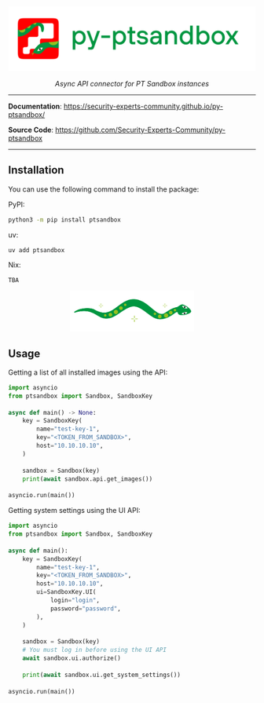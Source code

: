 ![Image](./docs/assets/logo_with_text.svg)

<p align="center">
    <em>Async API connector for PT Sandbox instances</em>
</p>

---

**Documentation**: <a href="https://security-experts-community.github.io/py-ptsandbox/">https://security-experts-community.github.io/py-ptsandbox/</a>

**Source Code**: <a href="https://github.com/Security-Experts-Community/py-ptsandbox">https://github.com/Security-Experts-Community/py-ptsandbox</a>

---

## Installation

You can use the following command to install the package:

PyPI:

```sh
python3 -m pip install ptsandbox
```

uv:

```
uv add ptsandbox
```

Nix:

```
TBA
```

<p align="middle">
    <img width="50%" src="./docs/assets/pic_right.svg">
</p>

## Usage

Getting a list of all installed images using the API:

```py
import asyncio
from ptsandbox import Sandbox, SandboxKey

async def main() -> None:
    key = SandboxKey(
        name="test-key-1",
        key="<TOKEN_FROM_SANDBOX>",
        host="10.10.10.10",
    )

    sandbox = Sandbox(key)
    print(await sandbox.api.get_images())

asyncio.run(main())
```

Getting system settings using the UI API:

```py
import asyncio
from ptsandbox import Sandbox, SandboxKey

async def main():
    key = SandboxKey(
        name="test-key-1",
        key="<TOKEN_FROM_SANDBOX>",
        host="10.10.10.10",
        ui=SandboxKey.UI(
            login="login",
            password="password",
        ),
    )

    sandbox = Sandbox(key)
    # You must log in before using the UI API
    await sandbox.ui.authorize()

    print(await sandbox.ui.get_system_settings())

asyncio.run(main())
```
